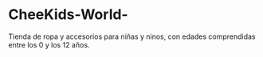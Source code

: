 # CheeKids-World-
Tienda de ropa y accesorios para niñas y ninos, con edades comprendidas entre los 0 y los 12 años.  

